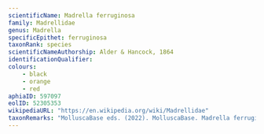 ```yaml
---
scientificName: Madrella ferruginosa
family: Madrellidae
genus: Madrella
specificEpithet: ferruginosa
taxonRank: species
scientificNameAuthorship: Alder & Hancock, 1864
identificationQualifier: 
colours:
    - black
    - orange
    - red
aphiaID: 597097
eolID: 52305353
wikipediaURL: "https://en.wikipedia.org/wiki/Madrellidae"
taxonRemarks: "MolluscaBase eds. (2022). MolluscaBase. Madrella ferruginosa Alder & Hancock, 1864. Accessed through: World Register of Marine Species at: https://www.marinespecies.org/aphia.php?p=taxdetails&id=597097 on 2022-02-24"
---
```

